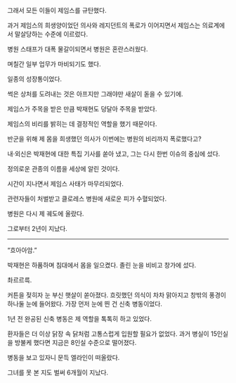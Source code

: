 그래서 모든 이들이 제임스를 규탄했다.

과거 제임스의 희생양이었던 의사와 레지던트의 폭로가 이어지면서 제임스는 의료계에서 말살당하는 수준에 이르렀다.

병원 스태프가 대폭 물갈이되면서 병원은 혼란스러웠다.

며칠간 일부 업무가 마비되기도 했다.

일종의 성장통이었다.

썩은 상처를 도려내는 것은 아프지만 그래야만 새살이 돋을 수 있기에.

제임스가 주목을 받은 만큼 박재현도 덩달아 주목을 받았다.

제임스의 비리를 밝히는 데 결정적인 역할을 했기 때문이다.

반군을 위해 제 몸을 희생했던 의사가 이번에는 병원의 비리까지 폭로했다고?

내·외신은 박재현에 대한 특집 기사를 쏟아 냈고, 그는 다시 한번 이슈의 중심에 섰다.

정의로운 관종의 이름을 세상에 알린 것이다.

시간이 지나면서 제임스 사태가 마무리되었다.

관련자들이 처벌받고 클로레스 병원에 새로운 피가 수혈되었다.

병원은 다시 제 궤도에 올랐다.

그로부터 2년이 지났다.

* * *

“흐아아암.”

박재현은 하품하며 침대에서 몸을 일으켰다. 졸린 눈을 비비고 창가에 섰다.

촤르르륵.

커튼을 젖히자 눈 부신 햇살이 쏟아졌다. 흐릿했던 의식이 차차 맑아지고 창밖의 풍경이 하나둘 눈에 들어왔다. 가장 먼저 눈에 띈 건 신축 병동이었다.

1년 전 완공된 신축 병동은 제 역할을 톡톡히 하고 있었다.

환자들은 더 이상 닭장 속 닭처럼 고통스럽게 입원할 필요가 없었다. 과거 병실이 15인실을 방불케 했다면 지금은 8인실 수준으로 떨어졌다.

병동을 보고 있자니 문득 엘라인이 떠올랐다.

그녀를 못 본 지도 벌써 6개월이 지났다.